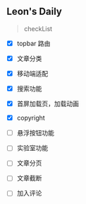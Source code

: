 ## Leon's Daily
> checkList

* [x] topbar 路由
* [x] 文章分类
* [x] 移动端适配
* [x] 搜索功能
* [x] 首屏加载页，加载动画
* [x] copyright
* [ ] 悬浮按钮功能
* [ ] 实验室功能
* [ ] 文章分页
* [ ] 文章截断
* [ ] 加入评论

